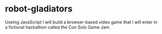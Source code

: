 # robot-gladiators
Useing JavaScript I will build a browser-based video game that I will enter in a fictional hackathon called the Con Solo Game Jam.
